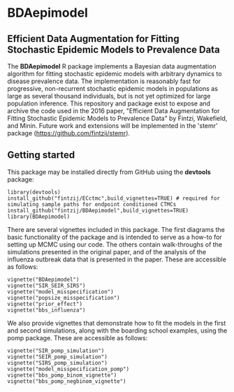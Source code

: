 <!-- README.md is generated from README.Rmd. Please edit that file -->
BDAepimodel
===========

Efficient Data Augmentation for Fitting Stochastic Epidemic Models to Prevalence Data
-------------------------------------------------------------------------------------

The **BDAepimodel** R package implements a Bayesian data augmentation algorithm for fitting stochastic epidemic models with arbitrary dynamics to disease prevalence data. The implementation is reasonably fast for progressive, non-recurrent stochastic epidemic models in populations as large as several thousand individuals, but is not yet optimized for large population inference. This repository and package exist to expose and archive the code used in the 2016 paper, "Efficient Data Augmentation for Fitting Stochastic Epidemic Models to Prevalence Data" by Fintzi, Wakefield, and Minin. Future work and extensions will be implemented in the 'stemr' package (<https://github.com/fintzij/stemr>).

Getting started
---------------

This package may be installed directly from GitHub using the **devtools** package:

    library(devtools)
    install_github("fintzij/ECctmc",build_vignettes=TRUE) # required for simulating sample paths for endpoint conditioned CTMCs
    install_github("fintzij/BDAepimodel",build_vignettes=TRUE) 
    library(BDAepimodel)

There are several vignettes included in this package. The first diagrams the basic functionality of the package and is intended to serve as a how-to for setting up MCMC using our code. The others contain walk-throughs of the simulations presented in the original paper, and of the analysis of the influenza outbreak data that is presented in the paper. These are accessible as follows:

    vignette("BDAepimodel") 
    vignette("SIR_SEIR_SIRS")
    vignette("model_misspecification")
    vignette("popsize_misspecification")
    vignette("prior_effect")
    vignette("bbs_influenza")
    
We also provide vignettes that demonstrate how to fit the models in the first and second simulations, along with the boarding school examples, using the pomp package. These are accessible as follows:

    vignette("SIR_pomp_simulation")
    vignette("SEIR_pomp_simulation")
    vignette("SIRS_pomp_simulation")
    vignette("model_misspecification_pomp")
    vignette("bbs_pomp_binom_vignette")
    vignette("bbs_pomp_negbinom_vignette")
